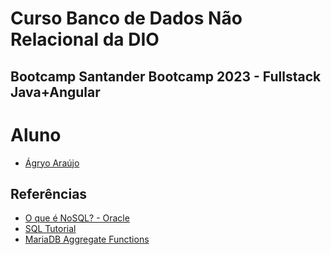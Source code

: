 # Curso Banco de Dados Não Relacional da DIO

## Bootcamp Santander Bootcamp 2023 - Fullstack Java+Angular

# Aluno
- [Ágryo Araújo](https://www.linkedin.com/in/agryo/)

## Referências
- [O que é NoSQL? - Oracle](https://www.oracle.com/br/database/nosql/what-is-nosql
)
- [SQL Tutorial](https://www.sqltutorial.org/)
- [MariaDB Aggregate Functions](https://mariadb.com/kb/en/aggregate-functions/)